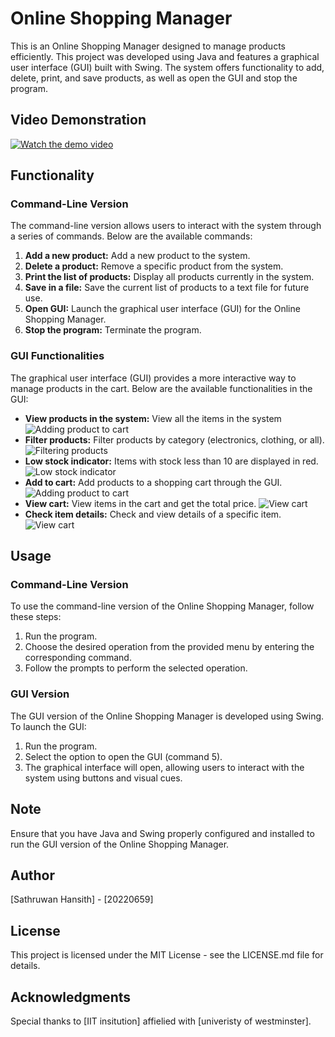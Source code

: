 # Online Shopping Manager

This is an Online Shopping Manager designed to manage products efficiently. This project was developed using Java and features a graphical user interface (GUI) built with Swing. The system offers functionality to add, delete, print, and save products, as well as open the GUI and stop the program.

## Video Demonstration

[![Watch the demo video](https://img.shields.io/badge/Watch-Demo%20Video-brightgreen)](https://drive.google.com/file/d/1yoOTzofsJ1I91VvkgDXhyQ8wn4mFCiew/view?usp=sharing)

## Functionality

### Command-Line Version

The command-line version allows users to interact with the system through a series of commands. Below are the available commands:

1. **Add a new product:** Add a new product to the system.
2. **Delete a product:** Remove a specific product from the system.
3. **Print the list of products:** Display all products currently in the system.
4. **Save in a file:** Save the current list of products to a text file for future use.
5. **Open GUI:** Launch the graphical user interface (GUI) for the Online Shopping Manager.
6. **Stop the program:** Terminate the program.

### GUI Functionalities

The graphical user interface (GUI) provides a more interactive way to manage products in the cart. Below are the available functionalities in the GUI:

- **View products in the system:** View all the items in the system
![Adding product to cart](https://imgur.com/B5QxHA0.png)
- **Filter products:** Filter products by category (electronics, clothing, or all).
![Filtering products](https://imgur.com/ACMy6CG.png)
- **Low stock indicator:** Items with stock less than 10 are displayed in red.
![Low stock indicator](https://imgur.com/2yYvH2h.png)
- **Add to cart:** Add products to a shopping cart through the GUI.
![Adding product to cart](https://imgur.com/B5QxHA0.png)
- **View cart:** View items in the cart and get the total price.
![View cart](https://imgur.com/YlehDlp.png)
- **Check item details:** Check and view details of a specific item.
![View cart](https://imgur.com/lGMO07i.png)

## Usage

### Command-Line Version

To use the command-line version of the Online Shopping Manager, follow these steps:

1. Run the program.
2. Choose the desired operation from the provided menu by entering the corresponding command.
3. Follow the prompts to perform the selected operation.

### GUI Version

The GUI version of the Online Shopping Manager is developed using Swing. To launch the GUI:

1. Run the program.
2. Select the option to open the GUI (command 5).
3. The graphical interface will open, allowing users to interact with the system using buttons and visual cues.

## Note

Ensure that you have Java and Swing properly configured and installed to run the GUI version of the Online Shopping Manager.

## Author

[Sathruwan Hansith] - [20220659]

## License

This project is licensed under the MIT License - see the LICENSE.md file for details.

## Acknowledgments

Special thanks to [IIT insitution] affielied with [univeristy of westminster].

